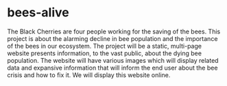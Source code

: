 # bees-alive

  The Black Cherries are four people working for the saving of the bees. This project is about the alarming decline in bee population and the importance of the bees in our ecosystem. The project will be a static, multi-page website presents information, to the vast public, about the dying bee population. The website will have various images which will display related data and expansive information that will inform the end user about the bee crisis and how to fix it. We will display this website online.
